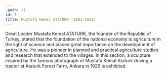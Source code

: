```yaml
---
_path: /1
id: 1
title: Mustafa Kemal ATATÜRK (1881-1938)
---
```


Great Leader Mustafa Kemal ATATURK, the founder of the Republic of Turkey, stated that the foundation of the national economy is agriculture in the light of science and placed great importance on the development of agriculture. He was a pioneer in planned and practical agriculture studies and research that extended to the villages. In this section, a sculpture inspired by the famous photograph of Mustafa Kemal Ataturk driving a tractor at Ataturk Forest Farm, Ankara in 1929 is exhibited.